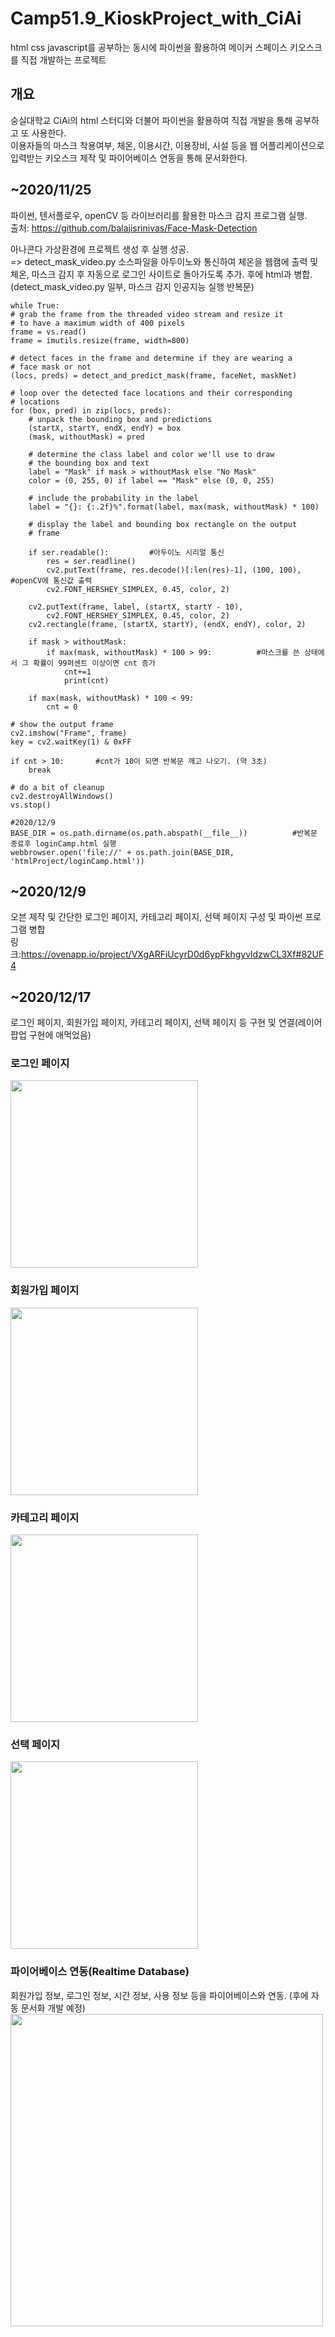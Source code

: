 # Camp51.9_KioskProject_with_CiAi
html css javascript를 공부하는 동시에 파이썬을 활용하여 메이커 스페이스 키오스크를 직접 개발하는 프로젝트

## 개요
 숭실대학교 CiAi의 html 스터디와 더불어 파이썬을 활용하여 직접 개발을 통해 공부하고 또 사용한다.     
 이용자들의 마스크 착용여부, 체온, 이용시간, 이용장비, 시설 등을 웹 어플리케이션으로 입력받는 키오스크 제작 및 파이어베이스 연동을 통해 문서화한다.

## ~2020/11/25
 파이썬, 텐서플로우, openCV 등 라이브러리를 활용한 마스크 감지 프로그램 실행.     
 출처: https://github.com/balajisrinivas/Face-Mask-Detection
 
 아나콘다 가상환경에 프로젝트 생성 후 실행 성공.     
 => detect_mask_video.py 소스파일을 아두이노와 통신하여 체온을 웹캠에 출력 및 체온, 마스크 감지 후 자동으로 로그인 사이트로 돌아가도록 추가.
 후에 html과 병합.      
 (detect_mask_video.py 일부, 마스크 감지 인공지능 실행 반복문)
 
    while True:
	# grab the frame from the threaded video stream and resize it
	# to have a maximum width of 400 pixels
	frame = vs.read()
	frame = imutils.resize(frame, width=800)

	# detect faces in the frame and determine if they are wearing a
	# face mask or not
	(locs, preds) = detect_and_predict_mask(frame, faceNet, maskNet)

	# loop over the detected face locations and their corresponding
	# locations
	for (box, pred) in zip(locs, preds):
		# unpack the bounding box and predictions
		(startX, startY, endX, endY) = box
		(mask, withoutMask) = pred

		# determine the class label and color we'll use to draw
		# the bounding box and text
		label = "Mask" if mask > withoutMask else "No Mask"
		color = (0, 255, 0) if label == "Mask" else (0, 0, 255)

		# include the probability in the label
		label = "{}: {:.2f}%".format(label, max(mask, withoutMask) * 100)

		# display the label and bounding box rectangle on the output
		# frame
		
		if ser.readable():         #아두이노 시리얼 통신
			res = ser.readline()
			cv2.putText(frame, res.decode()[:len(res)-1], (100, 100),    #openCV에 통신값 출력
			cv2.FONT_HERSHEY_SIMPLEX, 0.45, color, 2)

		cv2.putText(frame, label, (startX, startY - 10),
			cv2.FONT_HERSHEY_SIMPLEX, 0.45, color, 2)
		cv2.rectangle(frame, (startX, startY), (endX, endY), color, 2)

		if mask > withoutMask:
			if max(mask, withoutMask) * 100 > 99:          #마스크를 쓴 상태에서 그 확률이 99퍼센트 이상이면 cnt 증가
				cnt+=1
				print(cnt)
				
		if max(mask, withoutMask) * 100 < 99:
			cnt = 0

	# show the output frame
	cv2.imshow("Frame", frame)
	key = cv2.waitKey(1) & 0xFF
 
	if cnt > 10:       #cnt가 10이 되면 반복문 깨고 나오기. (약 3초)
		break
  
    # do a bit of cleanup
    cv2.destroyAllWindows()    
    vs.stop()
    
    #2020/12/9
    BASE_DIR = os.path.dirname(os.path.abspath(__file__))          #반복문 종료후 loginCamp.html 실행
    webbrowser.open('file://' + os.path.join(BASE_DIR, 'htmlProject/loginCamp.html'))

## ~2020/12/9
 오븐 제작 및 간단한 로그인 페이지, 카테고리 페이지, 선택 페이지 구성 및 파이썬 프로그램 병합     
 링크:https://ovenapp.io/project/VXgARFiUcyrD0d6ypFkhgyvldzwCL3Xf#82UF4
 
## ~2020/12/17
 로그인 페이지, 회원가입 페이지, 카테고리 페이지, 선택 페이지 등 구현 및 연결(레이어 팝업 구현에 애먹었음)     
 ### 로그인 페이지     
 <img width="300" src="https://user-images.githubusercontent.com/33739448/102472006-321f0600-4099-11eb-880f-d06bfce8f716.png">     
 
 ### 회원가입 페이지     
 <img width="300" src="https://user-images.githubusercontent.com/33739448/102472830-09e3d700-409a-11eb-867f-e6640d97adfe.png">      
 
 ### 카테고리 페이지     
 <img width="300" src="https://user-images.githubusercontent.com/33739448/102470110-eb301100-4096-11eb-9f37-7805079293b4.png">      
 
 ### 선택 페이지      
 <img width="300" src="https://user-images.githubusercontent.com/33739448/102472432-a3f74f80-4099-11eb-90cf-0f9293ee9119.png">     
 
 
 ### 파이어베이스 연동(Realtime Database)     
 회원가입 정보, 로그인 정보, 시간 정보, 사용 정보 등을 파이어베이스와 연동. (후에 자동 문서화 개발 예정)
 <img width="500" src="https://user-images.githubusercontent.com/33739448/102473412-c76eca00-409a-11eb-9761-5f6e2ced563c.png">
 
 
 
 
 
 
 
 

 

 

